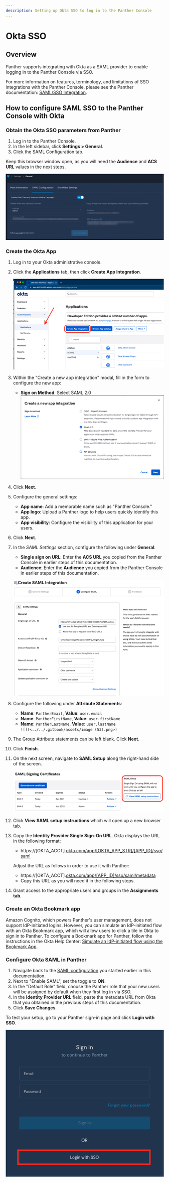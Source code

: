 ```yaml
---
description: Setting up Okta SSO to log in to the Panther Console
---
```


# Okta SSO

## Overview

Panther supports integrating with Okta as a SAML provider to enable logging in to the Panther Console via SSO.

For more information on features, terminology, and limitations of SSO integrations with the Panther Console, please see the Panther documentation: [SAML/SSO Integration](https://docs.panther.com/system-configuration/saml).

## How to configure SAML SSO to the Panther Console with Okta

### Obtain the Okta SSO parameters from Panther

1. Log in to the Panther Console.
2. In the left sidebar, click **Settings > General**.
3. Click the SAML Configuration tab.

Keep this browser window open, as you will need the **Audience** and **ACS URL** values in the next steps.

![The General Settings page in Panther is open to the SAML Configuration tab, which displays the Audience and ACS URL fields.](../../.gitbook/assets/panther-sso.png)

### Create the Okta App

1. Log in to your Okta administrative console.
2.  &#x20;Click the **Applications** tab, then click **Create App Integration**.

    ![](<../../.gitbook/assets/Screen Shot 2022-06-24 at 10.52.46 AM (1).png>)
3. Within the "Create a new app integration" modal, fill in the form to configure the new app:
   * **Sign on Method**: Select SAML 2.0\
     ![](<../../.gitbook/assets/image (19).png>)
4. Click **Next**.
5. Configure the general settings:
   * **App name**: Add a memorable name such as "Panther Console."&#x20;
   * **App logo**: Upload a Panther logo to help users quickly identify this app.
   * **App visibility**: Configure the visibility of this application for your users.
6. Click **Next**.&#x20;
7.  In the _SAML Settings_ section, configure the following under **General**:

    * **Single sign on URL**: Enter the **ACS URL** you copied from the Panther Console in earlier steps of this documentation.
    * **Audience**: Enter the **Audience** you copied from the Panther Console in earlier steps of this documentation.

    ![](<../../.gitbook/assets/image (36) (2).png>)
8. Configure the following under **Attribute Statements**:
   * **Name**: `PantherEmail`, **Value**: `user.email`
   * **Name**: `PantherFirstName`, **Value**: `user.firstName`
   * **Name**: `PantherLastName`, **Value**: `user.lastName`\
     ``![](<../../.gitbook/assets/image (53).png>)``
9. The Group Attribute statements can be left blank. Click **Next**.
10. Click **Finish**.
11. On the next screen, navigate to **SAML Setup** along the right-hand side of the screen.

    ![](<../../.gitbook/assets/Screen Shot 2022-06-24 at 11.12.08 AM.png>)
12. Click **View SAML setup instructions** which will open up a new browser tab.
13. Copy the **Identity Provider Single Sign-On URL**. Okta displays the URL in the following format:

    * https://\[OKTA\_ACCT].[okta.com/app/\[OKTA\_APP\_STR\]/\[APP\_ID\]/sso/saml](http://okta.com/app/\[OKTA\_APP\_STR]/\[APP\_ID]/sso/saml)

    Adjust the URL as follows in order to use it with Panther:

    * https://\[OKTA\_ACCT].[okta.com/app/\[APP\_ID\]/sso/saml/metadata](http://okta.com/app/\[APP\_ID]/sso/saml/metadata)
    * Copy this URL as you will need it in the following steps.
14. Grant access to the appropriate users and groups in the **Assignments tab**.

### Create an Okta Bookmark app

Amazon Cognito, which powers Panther's user management, does not support IdP-initiated logins. However, you can simulate an IdP-initiated flow with an Okta Bookmark app, which will allow users to click a tile in Okta to sign in to Panther. To configure a Bookmark app for Panther, follow the instructions in the Okta Help Center: [Simulate an IdP-initiated flow using the Bookmark App](https://help.okta.com/en/prod/Content/Topics/Apps/Apps\_Bookmark\_App.htm).

### Configure Okta SAML in Panther

1. Navigate back to the [SAML configuration](okta.md#obtain-the-g-suite-sso-parameters-from-panther) you started earlier in this documentation.
2. Next to "Enable SAML", set the toggle to **ON**.&#x20;
3. In the "Default Role" field, choose the Panther role that your new users will be assigned by default when they first log in via SSO.
4. In the **Identity Provider URL** field, paste the metadata URL from Okta that you obtained in the previous steps of this documentation.
5. Click **Save Changes**.

To test your setup, go to your Panther sign-in page and click **Login with SSO**.

![The Panther login page displays a "Login with SSO" button at the bottom.](<../../../../.gitbook/assets/panther-login-sso (6) (1) (1) (1) (11) (1) (1) (1) (10) (12) (24).png>)
